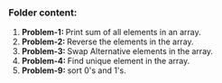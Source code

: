 <h3>Folder content: </h3>
<ol>
    <li><b>Problem-1: </b>Print sum of all elements in an array.</li>
    <li><b>Problem-2: </b>Reverse the elements in the array.</li>
    <li><b>Problem-3: </b>Swap Alternative elements in the array.</li>
    <li><b>Problem-4: </b>Find unique element in the array.</li>
    <li><b>Problem-9: </b>sort 0's and 1's.</li>
</ol>
